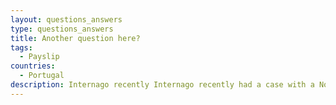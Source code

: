 ```yaml
---
layout: questions_answers
type: questions_answers
title: Another question here?
tags:
  - Payslip
countries:
  - Portugal
description: Internago recently Internago recently had a case with a Nordic e-commerce company selling consumer goods online to a few EU-markets. In this particular case, the company wanted to know if they were obliged to register a local company or a branch in order to pursue sales on the French market.
---
```

